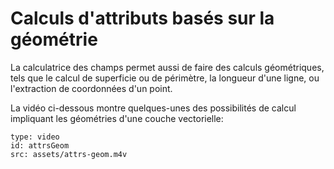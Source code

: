 # Calculs d'attributs basés sur la géométrie

La calculatrice des champs permet aussi de faire des calculs géométriques, tels que le calcul de superficie ou de périmètre, la longueur d'une ligne, ou l'extraction de coordonnées d'un point.

La vidéo ci-dessous montre quelques-unes des possibilités de calcul impliquant les géométries d'une couche vectorielle:

```content
type: video
id: attrsGeom
src: assets/attrs-geom.m4v
```
